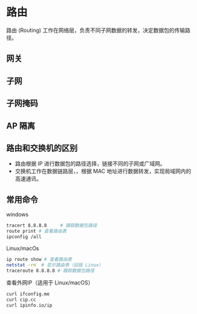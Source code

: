 # 路由
路由 (Routing) 工作在网络层，负责不同子网数据的转发，决定数据包的传输路径。

## 网关
## 子网

## 子网掩码
## AP 隔离

## 路由和交换机的区别
- 路由根据 IP 进行数据包的路径选择，链接不同的子网或广域网。  
- 交换机工作在数据链路层，，根据 MAC 地址进行数据转发，实现局域网内的高速通讯。

## 常用命令
windows
```sh
tracert 8.8.8.8     # 跟踪数据包路径  
route print # 查看路由表
ipconfig /all
```

Linux/macOs
```sh
ip route show # 查看路由表  
netstat -rn  # 显示路由表（旧版 Linux）  
traceroute 8.8.8.8 # 跟踪数据包路径
```

查看外网IP（适用于 Linux/macOS）
```sh
curl ifconfig.me
curl cip.cc
curl ipinfo.io/ip
```


